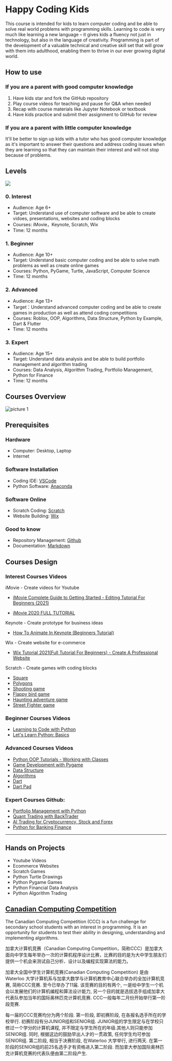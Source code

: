 # Happy Coding Kids

This course is intended for kids to learn computer coding and be able to solve real world problems with programming skills. Learning to code is very much like learning a new language – it gives kids a fluency not just in technology, but also in the language of creativity. Programming is part of the development of a valuable technical and creative skill set that will grow with them into adulthood, enabling them to thrive in our ever growing digital world.

## How to use

### If you are a parent with good computer knowledge
1. Have kids star and fork the GitHub repository
2. Play course videos for teaching and pause for Q&A when needed
3. Recap with course materials like Jupyter Notebook or textbook
4. Have kids practice and submit their assignment to GitHub for review

### If you are a parent with little computer knowledge
It'll be better to sign up kids with a tutor who has good computer knowledge as it's important to answer their questions and address coding issues when they are learning so that they can maintain their interest and will not stop because of problems.

## Levels

<img src="images/course_design.drawio.svg" style="zoom:100%;" />

### 0. Interest
* Audience: Age 6+
* Target: Understand use of computer software and be able to create vidoes, presentations, websites and coding blocks
* Courses: iMovie，Keynote, Scratch, Wix
* Time: 12 months
  
### 1. Beginner
* Audience: Age 10+ 
* Target: Understand basic computer coding and be able to solve math problems as well as create online games
* Courses: Python, PyGame, Turtle, JavaScript, Computer Science
* Time: 12 months

### 2. Advanced
* Audience: Age 13+
* Target：Understand advanced computer coding and be able to create games in production as well as attend coding competitions
* Courses: Roblox, OOP, Algorithms, Data Structure, Python by Example, Dart & Flutter
* Time: 12 months
  
### 3. Expert
* Audience: Age 15+ 
* Target: Understand data analysis and be able to build portfolio management and algorithm trading
* Courses: Data Analysis, Algorithm Trading, Portfolio Management, Python for Finance
* Time: 12 months

 

## Courses Overview
![picture 1](images/course_structure.drawio.svg)  


## Prerequisites

### Hardware 
* Computer: Desktop, Laptop
* Internet

### Software Installation
* Coding IDE: [VSCode](https://code.visualstudio.com/download)
* Python Software: [Anaconda](https://www.anaconda.com/download/#macos)

### Software Online 
* Scratch Coding: [Scratch](https://scratch.mit.edu/)
* Website Building: [Wix](https://www.wix.com) 

### Good to know
- Repository Management: [Github](https://www.youtube.com/watch?v=w3jLJU7DT5E)
- Documentation: [Markdown](https://www.youtube.com/watch?v=6A5EpqqDOdk&t=263s)

## Courses Design

### Interest Courses Videos

iMovie - Create videos for Youtube

* 	[iMovie Complete Guide to Getting Started - Editing Tutorial For Beginners (2021)](https://www.youtube.com/watch?v=eyNcc5EpXkM)

* 	[iMovie 2020 FULL TUTORIAL](https://www.youtube.com/watch?v=ljAWrpmEFoU)

Keynote - Create prototype for business ideas

* 	[How To Animate In Keynote (Beginners Tutorial)](https://www.youtube.com/watch?v=GTVFw3CzYUA)

Wix - Create website for e-commerce

* 	[Wix Tutorial 2021(Full Tutorial For Beginners) - Create A Professional Website](https://www.youtube.com/watch?v=nIKbN5pBSXo)

Scratch - Create games with coding blocks

* 	[Square](https://www.youtube.com/watch?v=EbBbWfvbMiU)
* 	[Polygons](https://www.youtube.com/watch?v=KFwgPVjMjak)
*  	[Shooting game](https://www.youtube.com/watch?v=QXru0rSV2ZQ&t=575s) 
* 	[Flappy bird game](https://www.youtube.com/watch?v=V11A1iqQ_V8&list=PLBm8I171dvlyKvrTADogMruDbZ-oZ8ZFm)
* 	[Haunting adventure game]() 
* 	[Street Fighter game]() 

### Beginner Courses Videos

* [Learning to Code with Python](https://www.youtube.com/playlist?list=PLsk-HSGFjnaGe7sS_4VpZoEtZF2VoWtoR)
* [Let's Learn Python: Basics](https://www.youtube.com/playlist?list=PL82YdDfxhWsDJTq5f0Ae7M7yGcA26wevJ)

### Advanced Courses Videos

* [Python OOP Tutorials - Working with Classes](https://www.youtube.com/playlist?list=PL-osiE80TeTsqhIuOqKhwlXsIBIdSeYtc)
* [Game Development with Pygame](https://www.youtube.com/playlist?list=PLsk-HSGFjnaH5yghzu7PcOzm9NhsW0Urw)
* [Data Structure](https://www.raspberrypi.org/learning/visualising-sorting-with-python/lessons/)
* [Algorithms](http://interactivepython.org )
* [Dart](https://dart.dev/#try-dart)
* [Dart Pad](https://dartpad.dev/?null_safety=true)


### Expert Courses Github:
* [Portfolio Management with Python](https://github.com/data-octo/algorithmic-trading-python)
* [Quant Trading with BackTrader](https://github.com/data-octo/quant-learning)
* [AI Trading for Cryptocurrency, Stock and Forex](https://github.com/data-octo/AITrading)
* [Python for Banking Finance](https://github.com/data-octo/python-for-banking-finance)

---

## Hands on Projects
- Youtube Videos
- Ecommerce Websites
- Scratch Games
- Python Turtle Drawings
- Python Pygame Games
- Python Financial Data Analysis
- Python Algorithm Trading


## [Canadian Computing Competition](http://www.cemc.uwaterloo.ca/contests/computing/details.html)

The Canadian Computing Competition (CCC) is a fun challenge for secondary school students with an interest in programming. It is an opportunity for students to test their ability in designing, understanding and implementing algorithms.

加拿大计算机竞赛（Canadian Computing Competition，简称CCC）是加拿大面向中学生每年举办一次的计算机程序设计比赛，比赛的目的是为大中学生朋友们提供一个机会来测试自己分析、设计以及编程实现算法的能力。

加拿大全国中学生计算机竞赛(Canadian Computing Competition) 是由Waterloo 大学计算机系与加拿大数学与计算机教育中心联合举办的全加计算机竞赛, 简称CCC竞赛. 至今已举办了11届. 该竞赛的目的有两个, 一是给中学生一个机会以发展他们的计算机编程和算法设计能力, 另一个目的就是选拔选手组成加拿大代表队参加当年的国际奥林匹克计算机竞赛. CCC一般每年二月份开始举行第一阶段竞赛.

每一届的CCC竞赛均分为两个阶段. 第一阶段, 即初赛阶段, 在各报名选手所在的学校举行. 初赛阶段有分JUNIOR组和SENIOR组. JUNIOR组的学生限定与在学校只修过一个学分的计算机课程, 并不限定与学生所在的年级.其他人则只能参加SENIOR组. 同时, 根据这边的鼓励早出人才的一贯政策, 任何学生均可参加SENIOR组. 第二阶段, 相当于决赛阶段, 在Waterloo 大学举行, 进行两天. 在第一阶段的SENIOR组的前25名选手才有资格进入第二阶段. 而加拿大参加国际奥林匹克计算机竞赛的代表队便由第二阶段产生.

